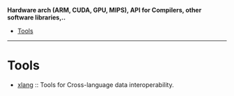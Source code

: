 **Hardware arch (ARM, CUDA, GPU, MIPS), API for Compilers, other software libraries,..**

* [Tools](#tools)
----

# Tools
* [xlang](https://github.com/darpa-xdata/xlang) :: Tools for Cross-language data interoperability.
